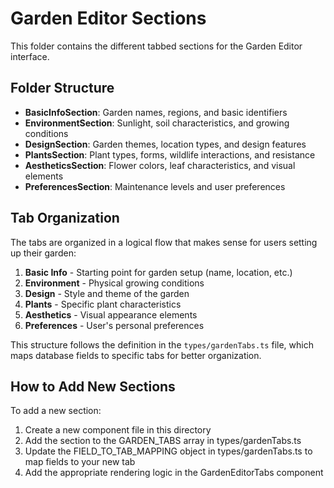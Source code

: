 # Garden Editor Sections

This folder contains the different tabbed sections for the Garden Editor interface.

## Folder Structure

- **BasicInfoSection**: Garden names, regions, and basic identifiers
- **EnvironmentSection**: Sunlight, soil characteristics, and growing conditions
- **DesignSection**: Garden themes, location types, and design features
- **PlantsSection**: Plant types, forms, wildlife interactions, and resistance
- **AestheticsSection**: Flower colors, leaf characteristics, and visual elements
- **PreferencesSection**: Maintenance levels and user preferences

## Tab Organization

The tabs are organized in a logical flow that makes sense for users setting up their garden:

1. **Basic Info** - Starting point for garden setup (name, location, etc.)
2. **Environment** - Physical growing conditions
3. **Design** - Style and theme of the garden
4. **Plants** - Specific plant characteristics
5. **Aesthetics** - Visual appearance elements
6. **Preferences** - User's personal preferences

This structure follows the definition in the `types/gardenTabs.ts` file, which maps database fields to specific tabs for better organization.

## How to Add New Sections

To add a new section:

1. Create a new component file in this directory
2. Add the section to the GARDEN_TABS array in types/gardenTabs.ts
3. Update the FIELD_TO_TAB_MAPPING object in types/gardenTabs.ts to map fields to your new tab
4. Add the appropriate rendering logic in the GardenEditorTabs component
